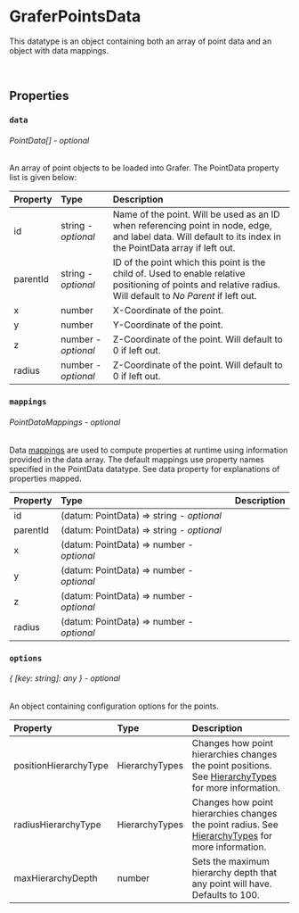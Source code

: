 # GraferPointsData

This datatype is an object containing both an array of point data and an object with data mappings.

<br>

## Properties

### `data`
###### PointData[] - *optional*

An array of point objects to be loaded into Grafer. The PointData property list is given below:

| Property  | Type | Description |
| :--- | :--- | :--- |
|  id  | string - *optional* | Name of the point. Will be used as an ID when referencing point in node, edge, and label data. Will default to its index in the PointData array if left out. |
|  parentId  | string - *optional* | ID of the point which this point is the child of. Used to enable relative positioning of points and relative radius. Will default to *No Parent* if left out.
|  x  | number | X-Coordinate of the point. |
|  y  | number | Y-Coordinate of the point. |
|  z  | number - *optional* | Z-Coordinate of the point. Will default to 0 if left out. |
|  radius  | number - *optional* | Z-Coordinate of the point. Will default to 0 if left out. |

### `mappings`
###### PointDataMappings - *optional*

Data [mappings](../guides/mappings.md) are used to compute properties at runtime using information provided in the data array. The default mappings use property names specified in the PointData datatype. See data property for explanations of properties mapped.

| Property  | Type | Description |
| :--- | :--- | :--- |
|  id  | (datum: PointData) => string - *optional* | |
|  parentId  | (datum: PointData) => string - *optional* | |
|  x  | (datum: PointData) => number - *optional* | |
|  y  | (datum: PointData) => number - *optional* | |
|  z  | (datum: PointData) => number - *optional* | |
|  radius  | (datum: PointData) => number - *optional* | |

### `options`
###### { [key: string]: any } - *optional*

An object containing configuration options for the points.

| Property  | Type | Description |
| :--- | :--- | :--- |
| positionHierarchyType | HierarchyTypes | Changes how point hierarchies changes the point positions. See [HierarchyTypes](./hierarchy-types.md) for more information. |
| radiusHierarchyType | HierarchyTypes | Changes how point hierarchies changes the point radius. See [HierarchyTypes](./hierarchy-types.md) for more information. |
| maxHierarchyDepth | number | Sets the maximum hierarchy depth that any point will have. Defaults to 100. |
